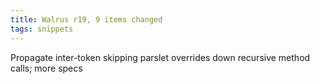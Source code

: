 ```yaml
---
title: Walrus r19, 9 items changed
tags: snippets
---
```


Propagate inter-token skipping parslet overrides down recursive method calls; more specs
